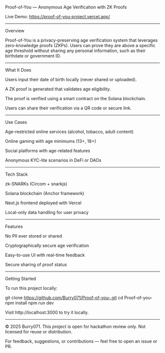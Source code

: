 Proof-of-You — Anonymous Age Verification with ZK Proofs

Live Demo: https://proof-of-you-project.vercel.app/


---

Overview

Proof-of-You is a privacy-preserving age verification system that leverages zero-knowledge proofs (ZKPs). Users can prove they are above a specific age threshold without sharing any personal information, such as their birthdate or government ID.


---

What It Does

Users input their date of birth locally (never shared or uploaded).

A ZK proof is generated that validates age eligibility.

The proof is verified using a smart contract on the Solana blockchain.

Users can share their verification via a QR code or secure link.



---

Use Cases

Age-restricted online services (alcohol, tobacco, adult content)

Online gaming with age minimums (13+, 18+)

Social platforms with age-related features

Anonymous KYC-lite scenarios in DeFi or DAOs



---

Tech Stack

zk-SNARKs (Circom + snarkjs)

Solana blockchain (Anchor framework)

Next.js frontend deployed with Vercel

Local-only data handling for user privacy



---

Features

No PII ever stored or shared

Cryptographically secure age verification

Easy-to-use UI with real-time feedback

Secure sharing of proof status



---

Getting Started

To run this project locally:

git clone https://github.com/Burry071/Proof-of-you-.git
cd Proof-of-you-
npm install
npm run dev

Visit http://localhost:3000 to try it locally.


---
© 2025 Burry071. This project is open for hackathon review only. Not licensed for reuse or distribution.



For feedback, suggestions, or contributions — feel free to open an issue or PR.
